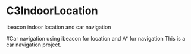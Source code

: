 # C3IndoorLocation
ibeacon indoor location and car navigation 

#Car navigation using ibeacon for location and A* for navigation 
This is a car navigation project.
